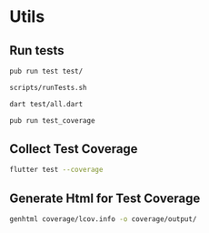 # Utils

## Run tests

```sh
pub run test test/
```

```sh
scripts/runTests.sh
```

```sh
dart test/all.dart
```

```sh
pub run test_coverage
```

## Collect Test Coverage

```sh
flutter test --coverage
```

## Generate Html for Test Coverage

```sh
genhtml coverage/lcov.info -o coverage/output/
```
